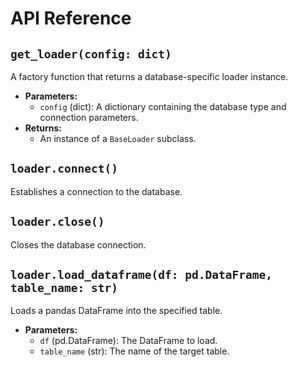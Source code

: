 # API Reference

## `get_loader(config: dict)`

A factory function that returns a database-specific loader instance.

- **Parameters:**
  - `config` (dict): A dictionary containing the database type and connection parameters.
- **Returns:**
  - An instance of a `BaseLoader` subclass.

## `loader.connect()`

Establishes a connection to the database.

## `loader.close()`

Closes the database connection.

## `loader.load_dataframe(df: pd.DataFrame, table_name: str)`

Loads a pandas DataFrame into the specified table.

- **Parameters:**
  - `df` (pd.DataFrame): The DataFrame to load.
  - `table_name` (str): The name of the target table.
